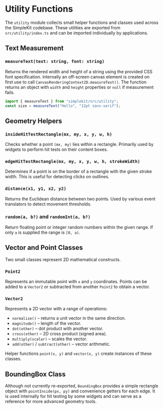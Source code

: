# Utility Functions

The `utility` module collects small helper functions and classes used across the
SimpleKit codebase. These utilities are exported from `src/utility/index.ts` and
can be imported individually by applications.

## Text Measurement

### `measureText(text: string, font: string)`

Returns the rendered width and height of a string using the provided CSS font
specification. Internally an off-screen canvas element is created on first use
to call `CanvasRenderingContext2D.measureText()`. The function returns an object
with `width` and `height` properties or `null` if measurement fails.

```ts
import { measureText } from "simplekit/src/utility";
const size = measureText("Hello", "12pt sans-serif");
```

## Geometry Helpers

### `insideHitTestRectangle(mx, my, x, y, w, h)`

Checks whether a point `(mx, my)` lies within a rectangle. Primarily used by
widgets to perform hit tests on their content boxes.

### `edgeHitTestRectangle(mx, my, x, y, w, h, strokeWidth)`

Determines if a point is on the border of a rectangle with the given stroke
width. This is useful for detecting clicks on outlines.

### `distance(x1, y1, x2, y2)`

Returns the Euclidean distance between two points. Used by various event
translators to detect movement thresholds.

### `random(a, b?)` and `randomInt(a, b?)`

Return floating point or integer random numbers within the given range. If only
`a` is supplied the range is `[0, a)`.

## Vector and Point Classes

Two small classes represent 2D mathematical constructs.

### `Point2`

Represents an immutable point with `x` and `y` coordinates. Points can be added
to a `Vector2` or subtracted from another `Point2` to obtain a vector.

### `Vector2`

Represents a 2D vector with a range of operations:

- `normalize()` – returns a unit vector in the same direction.
- `magnitude()` – length of the vector.
- `dot(other)` – dot product with another vector.
- `cross(other)` – 2D cross product (signed area).
- `multiply(scalar)` – scales the vector.
- `add(other)` / `subtract(other)` – vector arithmetic.

Helper functions `point(x, y)` and `vector(x, y)` create instances of these
classes.

## BoundingBox Class

Although not currently re-exported, `BoundingBox` provides a simple rectangle
object with `pointInside(px, py)` and convenience getters for each edge. It is
used internally for hit testing by some widgets and can serve as a reference for
more advanced geometry tools.
